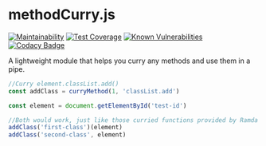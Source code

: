 # methodCurry.js

[![Maintainability](https://api.codeclimate.com/v1/badges/0d8faad59fcaa2f3ffaf/maintainability)](https://codeclimate.com/github/winston0410/method-plumber.js/maintainability) [![Test Coverage](https://api.codeclimate.com/v1/badges/0d8faad59fcaa2f3ffaf/test_coverage)](https://codeclimate.com/github/winston0410/method-plumber.js/test_coverage) [![Known Vulnerabilities](https://snyk.io/test/github/winston0410/method-plumber.js/badge.svg?targetFile=package.json)](https://snyk.io/test/github/winston0410/method-plumber.js?targetFile=package.json) [![Codacy Badge](https://app.codacy.com/project/badge/Grade/8680d880cabd4a4fba62d086c2f0ab95)](https://www.codacy.com/manual/winston0410/method-plumber.js?utm_source=github.com&utm_medium=referral&utm_content=winston0410/method-plumber.js&utm_campaign=Badge_Grade)

A lightweight module that helps you curry any methods and use them in a pipe.

```javascript
//Curry element.classList.add()
const addClass = curryMethod(1, 'classList.add')

const element = document.getElementById('test-id')

//Both would work, just like those curried functions provided by Ramda
addClass('first-class')(element)
addClass('second-class', element)
```

